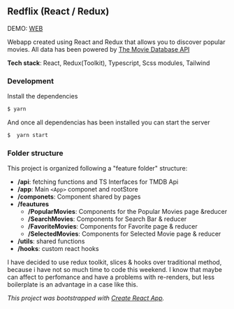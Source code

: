 
## Redflix (React / Redux)

DEMO: [WEB](https://redflix.netlify.app/)

Webapp created using React and Redux that allows you to discover popular movies. 
All data has been powered by [The Movie Database API](https://developers.themoviedb.org/3/)

**Tech stack**: React, Redux(Toolkit), Typescript, Scss modules, Tailwind
### Development

Install the dependencies

```bash
$ yarn
```

And once all dependencias has been installed you can start the server
```bash
$  yarn start
```

### Folder structure

This project is organized following a "feature folder" structure:

* **/api**: fetching functions and TS Interfaces for TMDB Api
* **/app**: Main `<App>` componet and rootStore
* **/componets**: Component shared by pages
* **/feautures**
  * **/PopularMovies**: Components for the Popular Movies page &reducer
  * **/SearchMovies**: Components for Search Bar & reducer
  * **/FavoriteMovies**: Components for Favorite page & reducer
  * **/SelectedMovies**: Components for Selected Movie page & reducer
* **/utils**: shared functions
* **/hooks**: custom react hooks

I have decided to use redux toolkit, slices & hooks over traditional method, because i have not so much time to code this weekend. I know that maybe can affect to perfomance and have a problems with re-renders, but less boilerplate is an advantage in a case like this.

*This project was bootstrapped with [Create React App](https://github.com/facebook/create-react-app).*
